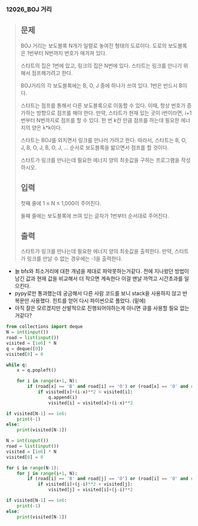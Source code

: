 ### 12026_BOJ 거리

> ## 문제
>
> BOJ 거리는 보도블록 N개가 일렬로 놓여진 형태의 도로이다. 도로의 보도블록은 1번부터 N번까지 번호가 매겨져 있다.
>
> 스타트의 집은 1번에 있고, 링크의 집은 N번에 있다. 스타트는 링크를 만나기 위해서 점프해가려고 한다.
>
> BOJ거리의 각 보도블록에는 B, O, J 중에 하나가 쓰여 있다. 1번은 반드시 B이다.
>
> 스타트는 점프를 통해서 다른 보도블록으로 이동할 수 있다. 이때, 항상 번호가 증가하는 방향으로 점프를 해야 한다. 만약, 스타트가 현재 있는 곳이 i번이라면, i+1번부터 N번까지로 점프를 할 수 있다. 한 번 k칸 만큼 점프를 하는데 필요한 에너지의 양은 k*k이다.
>
> 스타트는 BOJ를 외치면서 링크를 만나러 가려고 한다. 따라서, 스타트는 B, O, J, B, O, J, B, O, J, ... 순서로 보도블록을 밟으면서 점프를 할 것이다.
>
> 스타트가 링크를 만나는데 필요한 에너지 양의 최솟값을 구하는 프로그램을 작성하시오.
>
> ## 입력
>
> 첫째 줄에 1 ≤ N ≤ 1,000이 주어진다.
>
> 둘째 줄에는 보도블록에 쓰여 있는 글자가 1번부터 순서대로 주어진다.
>
> ## 출력
>
> 스타트가 링크를 만나는데 필요한 에너지 양의 최솟값을 출력한다. 만약, 스타트가 링크를 만날 수 없는 경우에는 -1을 출력한다.





- 늘 bfs와 최소거리에 대한 개념을 제대로 파악못하는거같다. 전에 지나왔던 방법이 남긴 값과 현재 값을 비교해서 더 작으면 계속한다 이걸 맨날 까먹고 시간초과를 일으킨다.
- pypy로만 통과했는데 궁금해서 다른 사람 코드를 보니 stack을 사용하지 않고 반복문만 사용했다. 힌트를 얻어 다시 파이썬으로 풀었다. (밑에)
- 아직 잘은 모르겠지만 산발적으로 진행되어야하는게 아니면 큐를 사용할 필요 없는거같다?

```python
from collections import deque
N = int(input())
road = list(input())
visited = [1e6] * N
q = deque([0])
visited[0] = 0

while q:
    x = q.popleft()

    for i in range(x+1, N):
        if (road[x] == 'B' and road[i] == 'O') or (road[x] == 'O' and road[i] == 'J') or (road[x] == 'J' and road[i] == 'B'):
            if visited[x]+(i-x)**2 < visited[i]:
                q.append(i)
                visited[i] = visited[x]+(i-x)**2

if visited[N-1] == 1e6:
    print(-1)
else:
    print(visited[N-1])
```



```python
N = int(input())
road = list(input())
visited = [1e6] * N
visited[0] = 0

for i in range(N-1):
    for j in range(i+1, N):
        if (road[i] == 'B' and road[j] == 'O') or (road[i] == 'O' and road[j] == 'J') or (road[i] == 'J' and road[j] == 'B'):
            if visited[i]+(j-i)**2 < visited[j]:
                visited[j] = visited[i]+(j-i)**2

if visited[N-1] == 1e6:
    print(-1)
else:
    print(visited[N-1])

```

